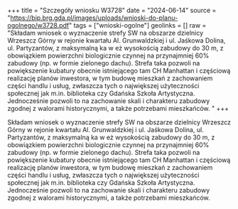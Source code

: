 +++
title = "Szczegóły wniosku W3728"
date = "2024-06-14"
source = "https://bip.brg.gda.pl/images/uploads/wnioski-do-planu-ogolnego/w3728.pdf"
tags = ["wnioski-ogolne"]
geolinks = []
raw = "Składam wniosek o wyznaczenie strefy SW na obszarze dzielnicy Wrzeszcz Górny w rejonie kwartału Al. Grunwaldzkiej i ul. Jaśkowa Dolina, ul. Partyzantów, z maksymalną ka w eż wysokością zabudowy do 30 m, z obowiązkiem powierzchni biologicznie czynnej na przynajmniej 60% zabudowy (np. w formie zielonego dachu). Strefa taka pozwoli na powiększenie kubatury obecnie istniejącego tam CH Manhattan i częściową realizację planów inwestora, w tym budowę mieszkań z zachowaniem części handlu i usług, zwłaszcza tych o największej użyteczności społecznej jak m.in. biblioteka czy Gdańska Szkoła Artystyczna. Jednocześnie pozwoli to na zachowanie skali i charakteru zabudowy zgodnej z walorami historycznymi, a także potrzebami mieszkańców. "
+++

Składam wniosek o wyznaczenie strefy SW na obszarze dzielnicy Wrzeszcz Górny w
rejonie kwartału Al. Grunwaldzkiej i ul. Jaśkowa Dolina, ul. Partyzantów, z maksymalną
ka w eż
wysokością zabudowy do 30 m, z obowiązkiem powierzchni biologicznie czynnej na przynajmniej
60% zabudowy (np. w formie zielonego dachu). Strefa taka pozwoli na powiększenie kubatury
obecnie istniejącego tam CH Manhattan i częściową realizację planów inwestora, w tym budowę
mieszkań z zachowaniem części handlu i usług, zwłaszcza tych o największej użyteczności
społecznej jak m.in. biblioteka czy Gdańska Szkoła Artystyczna. Jednocześnie pozwoli to na
zachowanie skali i charakteru zabudowy zgodnej z walorami historycznymi, a także potrzebami
mieszkańców.




